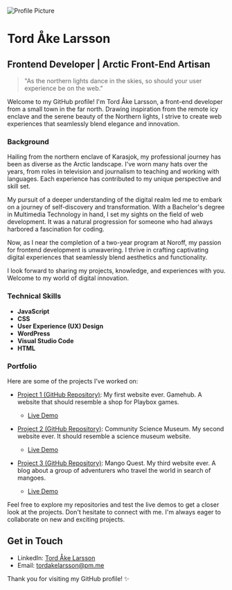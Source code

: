 ![Profile Picture](https://portofolio1-tordlarsson.netlify.app/images/profile_image.jpg)

# Tord Åke Larsson

## Frontend Developer | Arctic Front-End Artisan

> "As the northern lights dance in the skies, so should your user experience be on the web."

Welcome to my GitHub profile! I'm Tord Åke Larsson, a front-end developer from a small town in the far north. Drawing inspiration from the remote icy enclave and the serene beauty of the Northern lights, I strive to create web experiences that seamlessly blend elegance and innovation.

### Background

Hailing from the northern enclave of Karasjok, my professional journey has been as diverse as the Arctic landscape. I've worn many hats over the years, from roles in television and journalism to teaching and working with languages. Each experience has contributed to my unique perspective and skill set.

My pursuit of a deeper understanding of the digital realm led me to embark on a journey of self-discovery and transformation. With a Bachelor's degree in Multimedia Technology in hand, I set my sights on the field of web development. It was a natural progression for someone who had always harbored a fascination for coding.

Now, as I near the completion of a two-year program at Noroff, my passion for frontend development is unwavering. I thrive in crafting captivating digital experiences that seamlessly blend aesthetics and functionality.

I look forward to sharing my projects, knowledge, and experiences with you. Welcome to my world of digital innovation.

### Technical Skills

- **JavaScript**
- **CSS**
- **User Experience (UX) Design**
- **WordPress**
- **Visual Studio Code**
- **HTML**

### Portfolio

Here are some of the projects I've worked on:

- [Project 1 (GitHub Repository)](https://github.com/lordaake/Gamehub-website): My first website ever. Gamehub. A website that should resemble a shop for Playbox games.
  - [Live Demo](https://gamehub-87.netlify.app/)

- [Project 2 (GitHub Repository)](https://github.com/lordaake/Semester-Project-Finished): Community Science Museum. My second website ever. It should resemble a science museum website.
  - [Live Demo](https://community-museum87.netlify.app/)

- [Project 3 (GitHub Repository)](https://github.com/Noroff-FEU-Assignments/project-exam-1-lordaake): Mango Quest. My third website ever. A blog about a group of adventurers who travel the world in search of mangoes.
  - [Live Demo](https://mango-quest.netlify.app/)

Feel free to explore my repositories and test the live demos to get a closer look at the projects. Don't hesitate to connect with me. I'm always eager to collaborate on new and exciting projects.

## Get in Touch

- LinkedIn: [Tord Åke Larsson](https://www.linkedin.com/in/tord-%C3%A5ke-larsson-6b35b958/)
- Email: tordakelarsson@pm.me

Thank you for visiting my GitHub profile! ✨
